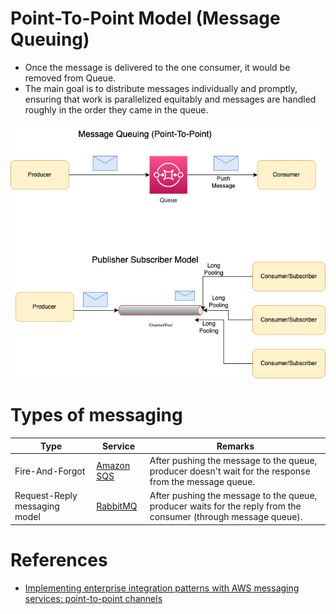 # Point-To-Point Model (Message Queuing)
- Once the message is delivered to the one consumer, it would be removed from Queue.
- The main goal is to distribute messages individually and promptly, ensuring that work is parallelized equitably and messages are handled roughly in the order they came in the queue.

![](Message-Patterns.drawio.png)

# Types of messaging

| Type                          | Service                                                                       | Remarks                                                                                                         |
|-------------------------------|-------------------------------------------------------------------------------|-----------------------------------------------------------------------------------------------------------------|
| Fire-And-Forgot               | [Amazon SQS](https://github.com/Anshul619/AWS-Services/tree/main/4_MessageBrokers/AmazonSQS/Readme.md) | After pushing the message to the queue, producer doesn't wait for the response from the message queue.          |
| Request-Reply messaging model | [RabbitMQ](../../2_MessageBrokersEDA/RabbitMQ.md)                                                    | After pushing the message to the queue, producer waits for the reply from the consumer (through message queue). |

# References
- [Implementing enterprise integration patterns with AWS messaging services: point-to-point channels](https://aws.amazon.com/blogs/compute/implementing-enterprise-integration-patterns-with-aws-messaging-services-point-to-point-channels/)